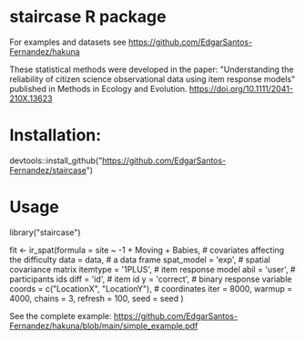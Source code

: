 # staircase R package
For examples and datasets see https://github.com/EdgarSantos-Fernandez/hakuna

These statistical methods were developed in the paper: "Understanding the reliability of citizen science observational data using item response models" published in Methods in Ecology and Evolution. https://doi.org/10.1111/2041-210X.13623

# Installation:
devtools::install_github("https://github.com/EdgarSantos-Fernandez/staircase")


# Usage
library("staircase")

fit <- ir_spat(formula = site ~ -1 + Moving + Babies, # covariates affecting the difficulty 
               data = data, # a data frame
               spat_model = 'exp', # spatial covariance matrix 
               itemtype = '1PLUS', # item response model 
               abil = 'user', # participants ids
               diff = 'id', # item id
               y = 'correct', # binary response variable 
               coords = c("LocationX", "LocationY"), # coordinates
               iter = 8000, 
               warmup = 4000,
               chains = 3,
               refresh = 100,
               seed = seed 
)

See the complete example: https://github.com/EdgarSantos-Fernandez/hakuna/blob/main/simple_example.pdf